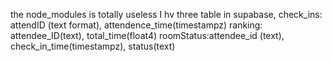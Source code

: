 the node_modules is totally useless
I hv three table in supabase,
check_ins: attendID (text format), attendence_time(timestampz)
ranking: attendee_ID(text), total_time(float4)
roomStatus:attendee_id (text), check_in_time(timestampz), status(text)

